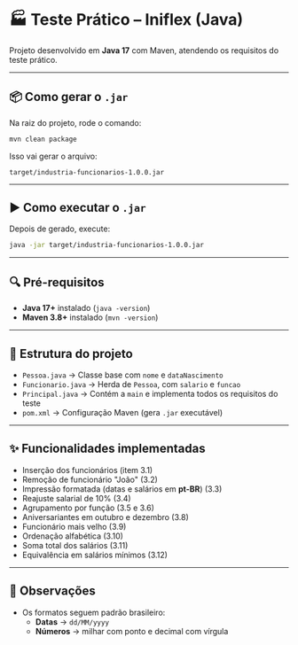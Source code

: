 # 🏭 Teste Prático – Iniflex (Java)

Projeto desenvolvido em **Java 17** com Maven, atendendo os requisitos do teste prático.

---

## 📦 Como gerar o `.jar`

Na raiz do projeto, rode o comando:

```bash
mvn clean package
```

Isso vai gerar o arquivo:

```
target/industria-funcionarios-1.0.0.jar
```

---

## ▶️ Como executar o `.jar`

Depois de gerado, execute:

```bash
java -jar target/industria-funcionarios-1.0.0.jar
```

---

## 🔍 Pré-requisitos

- **Java 17+** instalado (`java -version`)
- **Maven 3.8+** instalado (`mvn -version`)

---

## 📂 Estrutura do projeto

- `Pessoa.java` → Classe base com `nome` e `dataNascimento`
- `Funcionario.java` → Herda de `Pessoa`, com `salario` e `funcao`
- `Principal.java` → Contém a `main` e implementa todos os requisitos do teste
- `pom.xml` → Configuração Maven (gera `.jar` executável)

---

## ✨ Funcionalidades implementadas

- Inserção dos funcionários (item 3.1)
- Remoção de funcionário "João" (3.2)
- Impressão formatada (datas e salários em **pt-BR**) (3.3)
- Reajuste salarial de 10% (3.4)
- Agrupamento por função (3.5 e 3.6)
- Aniversariantes em outubro e dezembro (3.8)
- Funcionário mais velho (3.9)
- Ordenação alfabética (3.10)
- Soma total dos salários (3.11)
- Equivalência em salários mínimos (3.12)

---

## 📜 Observações
- Os formatos seguem padrão brasileiro:
  - **Datas** → `dd/MM/yyyy`
  - **Números** → milhar com ponto e decimal com vírgula
